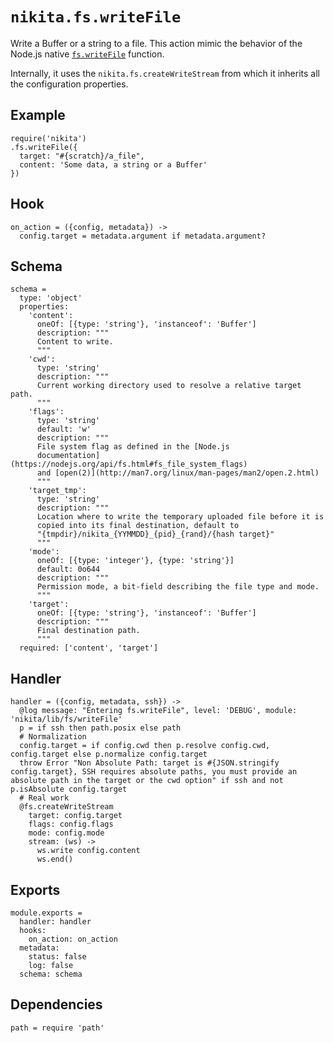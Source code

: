
# `nikita.fs.writeFile`

Write a Buffer or a string to a file. This action mimic the behavior of the
Node.js native [`fs.writeFile`](https://nodejs.org/api/fs.html#fs_fs_writefile_file_data_options_callback)
function.

Internally, it uses the `nikita.fs.createWriteStream` from which it inherits all
the configuration properties.

## Example

```
require('nikita')
.fs.writeFile({
  target: "#{scratch}/a_file",
  content: 'Some data, a string or a Buffer'
})
```

## Hook

    on_action = ({config, metadata}) ->
      config.target = metadata.argument if metadata.argument?

## Schema

    schema =
      type: 'object'
      properties:
        'content':
          oneOf: [{type: 'string'}, 'instanceof': 'Buffer']
          description: """
          Content to write.
          """
        'cwd':
          type: 'string'
          description: """
          Current working directory used to resolve a relative target path.
          """
        'flags':
          type: 'string'
          default: 'w'
          description: """
          File system flag as defined in the [Node.js
          documentation](https://nodejs.org/api/fs.html#fs_file_system_flags)
          and [open(2)](http://man7.org/linux/man-pages/man2/open.2.html)
          """
        'target_tmp':
          type: 'string'
          description: """
          Location where to write the temporary uploaded file before it is
          copied into its final destination, default to
          "{tmpdir}/nikita_{YYMMDD}_{pid}_{rand}/{hash target}"
          """
        'mode':
          oneOf: [{type: 'integer'}, {type: 'string'}]
          default: 0o644
          description: """
          Permission mode, a bit-field describing the file type and mode.
          """
        'target':
          oneOf: [{type: 'string'}, 'instanceof': 'Buffer']
          description: """
          Final destination path.
          """
      required: ['content', 'target']

## Handler

    handler = ({config, metadata, ssh}) ->
      @log message: "Entering fs.writeFile", level: 'DEBUG', module: 'nikita/lib/fs/writeFile'
      p = if ssh then path.posix else path
      # Normalization
      config.target = if config.cwd then p.resolve config.cwd, config.target else p.normalize config.target
      throw Error "Non Absolute Path: target is #{JSON.stringify config.target}, SSH requires absolute paths, you must provide an absolute path in the target or the cwd option" if ssh and not p.isAbsolute config.target
      # Real work
      @fs.createWriteStream
        target: config.target
        flags: config.flags
        mode: config.mode
        stream: (ws) ->
          ws.write config.content
          ws.end()

## Exports

    module.exports =
      handler: handler
      hooks:
        on_action: on_action
      metadata:
        status: false
        log: false
      schema: schema

## Dependencies

    path = require 'path'
